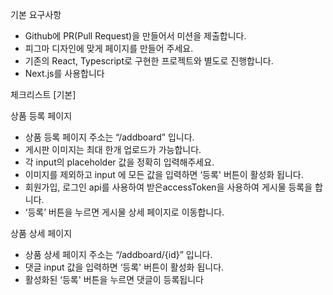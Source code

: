 기본 요구사항

- Github에 PR(Pull Request)을 만들어서 미션을 제출합니다.
- 피그마 디자인에 맞게 페이지를 만들어 주세요.
- 기존의 React, Typescript로 구현한 프로젝트와 별도로 진행합니다.
- Next.js를 사용합니다

체크리스트 [기본] <br>

상품 등록 페이지

- 상품 등록 페이지 주소는 “/addboard” 입니다.
- 게시판 이미지는 최대 한개 업로드가 가능합니다.
- 각 input의 placeholder 값을 정확히 입력해주세요.
- 이미지를 제외하고 input 에 모든 값을 입력하면 ‘등록' 버튼이 활성화 됩니다.
- 회원가입, 로그인 api를 사용하여 받은accessToken을 사용하여 게시물 등록을 합니다.
- ‘등록’ 버튼을 누르면 게시물 상세 페이지로 이동합니다.

상품 상세 페이지

- 상품 상세 페이지 주소는 “/addboard/{id}” 입니다.
- 댓글 input 값을 입력하면 ‘등록' 버튼이 활성화 됩니다.
- 활성화된 ‘등록' 버튼을 누르면 댓글이 등록됩니다
